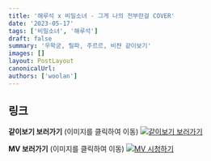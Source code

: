 ```yaml
---
title: '해루석 x 비밀소녀 - 그게 나의 전부란걸 COVER'
date: '2023-05-17'
tags: ['비밀소녀', '해루석']
draft: false
summary: '우왁굳, 릴파, 주르르, 비챤 같이보기'
images: []
layout: PostLayout
canonicalUrl:
authors: ['woolan']
---
```


## 링크

**같이보기 보러가기** (이미지를 클릭하여 이동)
[![같이보기 보러가기](../static/images/logo.png)](https://cafe.naver.com/steamindiegame/11234840)

**MV 보러가기** (이미지를 클릭하여 이동)
[![MV 시청하기](https://i.ytimg.com/vi/bamUfzRvSZo/maxresdefault.jpg)](https://youtu.be/bamUfzRvSZo)

